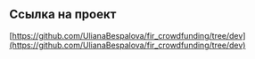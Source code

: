 ## Ссылка на проект

[https://github.com/UlianaBespalova/fir_crowdfunding/tree/dev](https://github.com/UlianaBespalova/fir_crowdfunding/tree/dev)
